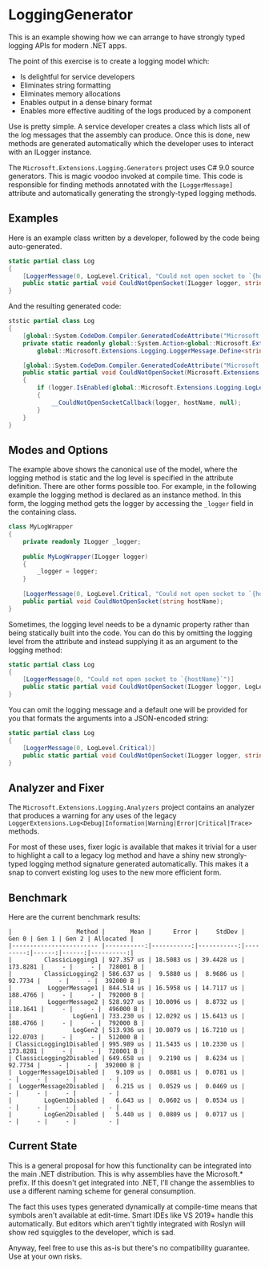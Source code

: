 ﻿# LoggingGenerator

This is an example showing how we can arrange to have strongly typed logging APIs for modern .NET apps.

The point of this exercise is to create a logging model which:

* Is delightful for service developers
* Eliminates string formatting
* Eliminates memory allocations
* Enables output in a dense binary format
* Enables more effective auditing of the logs produced by a component

Use is pretty simple. A service developer creates a class which lists all of the log messages that the assembly can produce.
Once this is done, new methods are generated automatically which the developer uses to interact with an ILogger instance. 

The `Microsoft.Extensions.Logging.Generators` project uses C# 9.0 source generators. This is magic voodoo invoked at compile time. This code is
responsible for finding methods annotated with the `[LoggerMessage]` attribute and automatically generating the strongly-typed
logging methods.

## Examples

Here is an example class written by a developer, followed by the code being auto-generated.

```csharp
static partial class Log
{
    [LoggerMessage(0, LogLevel.Critical, "Could not open socket to `{hostName}`")]
    public static partial void CouldNotOpenSocket(ILogger logger, string hostName);
}
```

And the resulting generated code:


```csharp
ststic partial class Log
{
    [global::System.CodeDom.Compiler.GeneratedCodeAttribute("Microsoft.Extensions.Logging.Generators", "1.0.0.0")]
    private static readonly global::System.Action<global::Microsoft.Extensions.Logging.ILogger, string, global::System.Exception?> __CouldNotOpenSocketCallback =
        global::Microsoft.Extensions.Logging.LoggerMessage.Define<string>(global::Microsoft.Extensions.Logging.LogLevel.Critical, new global::Microsoft.Extensions.Logging.EventId(0, nameof(CouldNotOpenSocket)), "Could not open socket to `{hostName}`"); 

    [global::System.CodeDom.Compiler.GeneratedCodeAttribute("Microsoft.Extensions.Logging.Generators", "1.0.0.0")]
    public static partial void CouldNotOpenSocket(Microsoft.Extensions.Logging.ILogger logger, string hostName)
    {
        if (logger.IsEnabled(global::Microsoft.Extensions.Logging.LogLevel.Critical))
        {
            __CouldNotOpenSocketCallback(logger, hostName, null);
        }
    }
}
```

## Modes and Options

The example above shows the canonical use of the model, where the logging method is static and the log level is specified in the attribute definition.
There are other forms possible too. For example, in the following example the logging method is declared as an instance method. In this
form, the logging method gets the logger by accessing the `_logger` field in the containing class.

```csharp
class MyLogWrapper
{
    private readonly ILogger _logger;
    
    public MyLogWrapper(ILogger logger)
    {
        _logger = logger;
    }
    
    [LoggerMessage(0, LogLevel.Critical, "Could not open socket to `{hostName}`")]
    public partial void CouldNotOpenSocket(string hostName);
}
```

Sometimes, the logging level needs to be a dynamic property rather than being statically built into the code. You can do this by omitting the logging level
from the attribute and instead supplying it as an argument to the logging method:

```csharp
static partial class Log
{
    [LoggerMessage(0, "Could not open socket to `{hostName}`")]
    public static partial void CouldNotOpenSocket(ILogger logger, LogLevel level, string hostName);
}
```

You can omit the logging message and a default one will be provided for you that formats the arguments into a JSON-encoded string:

```csharp
static partial class Log
{
    [LoggerMessage(0, LogLevel.Critical)]
    public static partial void CouldNotOpenSocket(ILogger logger, string hostName);
}
```

## Analyzer and Fixer

The `Microsoft.Extensions.Logging.Analyzers` project contains an analyzer that produces a warning
for any uses of the legacy `LoggerExtensions.Log<Debug|Information|Warning|Error|Critical|Trace>` 
methods.

For most of these uses, fixer logic is available that makes it trivial for a user to highlight
a call to a legacy log method and have a shiny new strongly-typed logging method signature 
generated automatically. This makes it a snap to convert existing log uses to the new more
efficient form.

## Benchmark

Here are the current benchmark results:

```plain
|                  Method |       Mean |      Error |     StdDev |    Gen 0 | Gen 1 | Gen 2 | Allocated |
|------------------------ |-----------:|-----------:|-----------:|---------:|------:|------:|----------:|
|         ClassicLogging1 | 927.357 us | 18.5083 us | 39.4428 us | 173.8281 |     - |     - |  728001 B |
|         ClassicLogging2 | 586.637 us |  9.5880 us |  8.9686 us |  92.7734 |     - |     - |  392000 B |
|          LoggerMessage1 | 844.514 us | 16.5958 us | 14.7117 us | 188.4766 |     - |     - |  792000 B |
|          LoggerMessage2 | 528.927 us | 10.0096 us |  8.8732 us | 118.1641 |     - |     - |  496000 B |
|                 LogGen1 | 733.230 us | 12.0292 us | 15.6413 us | 188.4766 |     - |     - |  792000 B |
|                 LogGen2 | 513.936 us | 10.0079 us | 16.7210 us | 122.0703 |     - |     - |  512000 B |
| ClassicLogging1Disabled | 995.989 us | 11.5435 us | 10.2330 us | 173.8281 |     - |     - |  728001 B |
| ClassicLogging2Disabled | 649.658 us |  9.2190 us |  8.6234 us |  92.7734 |     - |     - |  392000 B |
|  LoggerMessage1Disabled |   9.109 us |  0.0881 us |  0.0781 us |        - |     - |     - |         - |
|  LoggerMessage2Disabled |   6.215 us |  0.0529 us |  0.0469 us |        - |     - |     - |         - |
|         LogGen1Disabled |   6.643 us |  0.0602 us |  0.0534 us |        - |     - |     - |         - |
|         LogGen2Disabled |   5.440 us |  0.0809 us |  0.0717 us |        - |     - |     - |         - |
```

## Current State

This is a general proposal for how this functionality can be integrated into the main .NET distribution. This is why
assemblies have the Microsoft.* prefix. If this doesn't get integrated into .NET, I'll change the assemblies to use
a different naming scheme for general consumption.

The fact this uses types generated dynamically at compile-time means
that symbols aren't available at edit-time. Smart IDEs like VS 2019+
handle this automatically. But editors which aren't tightly integrated
with Roslyn will show red squiggles to the developer, which is sad.

Anyway, feel free to use this as-is but there's no compatibility guarantee. Use at your own risks.
